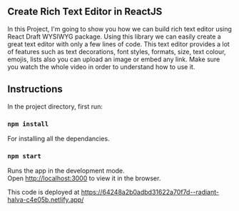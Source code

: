 ## Create Rich Text Editor in ReactJS

In this Project, I'm going to show you how we can build rich text editor using React Draft WYSIWYG package. Using this library we can easily create a great text editor with only a few lines of code. This text editor provides a lot of features such as text decorations, font styles, formats, size, text colour,  emojis, lists also you can upload an image or embed any link.  Make sure you watch the whole video in order to understand how to use it.   

## Instructions

In the project directory, first run:

### `npm install`

For installing all the dependancies. 

### `npm start`


Runs the app in the development mode.<br />
Open [http://localhost:3000](http://localhost:3000) to view it in the browser.


This code is deployed at https://64248a2b0adbd31622a70f7d--radiant-halva-c4e05b.netlify.app/
